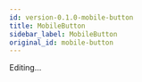 ```yaml
---
id: version-0.1.0-mobile-button
title: MobileButton
sidebar_label: MobileButton
original_id: mobile-button
---
```


Editing...
